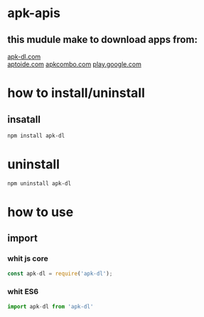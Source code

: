 # apk-apis
## this mudule make to download apps from:
[apk-dl.com](apk-dl.com)<br>
[aptoide.com](aptoide.com)
[apkcombo.com](apkcombo.com)
[play.google.com](play.google.com)

# how to install/uninstall

## insatall
```sh
npm install apk-dl
```

# uninstall
```sh
npm uninstall apk-dl
```
# how to use

## import
### whit js core
```js
const apk-dl = require('apk-dl');
```

### whit ES6 
```js
import apk-dl from 'apk-dl'
```
